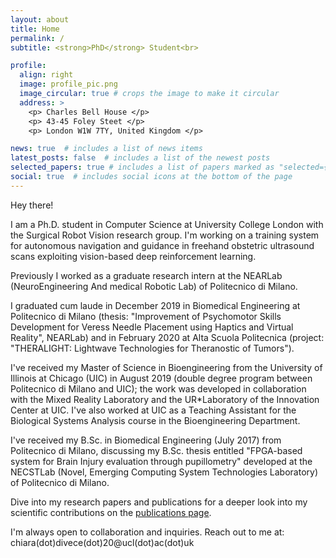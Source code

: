 ```yaml
---
layout: about
title: Home
permalink: /
subtitle: <strong>PhD</strong> Student<br>

profile:
  align: right
  image: profile_pic.png
  image_circular: true # crops the image to make it circular
  address: >
    <p> Charles Bell House </p>
    <p> 43-45 Foley Steet </p>
    <p> London W1W 7TY, United Kingdom </p>

news: true  # includes a list of news items
latest_posts: false  # includes a list of the newest posts
selected_papers: true # includes a list of papers marked as "selected={true}"
social: true  # includes social icons at the bottom of the page
---
```

Hey there!

I am a Ph.D. student in Computer Science at University College London with the Surgical Robot Vision research group. I\'m working on a training system for autonomous navigation and guidance in freehand obstetric ultrasound scans exploiting vision-based deep reinforcement learning.

Previously I worked as a graduate research intern at the NEARLab (NeuroEngineering And medical Robotic Lab) of Politecnico di Milano.

I graduated cum laude in December 2019 in Biomedical Engineering at Politecnico di Milano (thesis: \"Improvement of Psychomotor Skills Development for Veress Needle Placement using Haptics and Virtual Reality\", NEARLab) and in February 2020 at Alta Scuola Politecnica (project: \"THERALIGHT: Lightwave Technologies for Theranostic of Tumors\").

I\'ve received my Master of Science in Bioengineering from the University of Illinois at Chicago (UIC) in August 2019 (double degree program between Politecnico di Milano and UIC); the work was developed in collaboration with the Mixed Reality Laboratory and the UR*Laboratory of the Innovation Center at UIC. I\'ve also worked at UIC as a Teaching Assistant for the Biological Systems Analysis course in the Bioengineering Department.

I\'ve received my B.Sc. in Biomedical Engineering (July 2017) from Politecnico di Milano, discussing my B.Sc. thesis entitled \"FPGA-based system for Brain Injury evaluation through pupillometry\" developed at the NECSTLab (Novel, Emerging Computing System Technologies Laboratory) of Politecnico di Milano.

Dive into my research papers and publications for a deeper look into my scientific contributions on the [publications page](publications).

I\'m always open to collaboration and inquiries. Reach out to me at: chiara(dot)divece(dot)20@ucl(dot)ac(dot)uk
